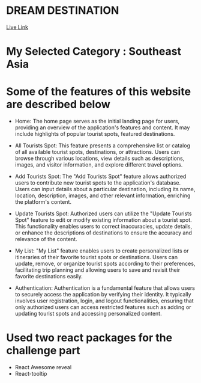 # DREAM DESTINATION
[Live Link](https://dream-destination-9ba69.firebaseapp.com)

# My Selected Category : Southeast Asia

# Some of the features of this website are described below 

- Home: The home page serves as the initial landing page for users, providing an overview of the application's features and content. It may include highlights of popular tourist spots, featured destinations.

- All Tourists Spot: This feature presents a comprehensive list or catalog of all available tourist spots, destinations, or attractions. Users can browse through various locations, view details such as descriptions, images, and visitor information, and explore different travel options.

- Add Tourists Spot: The "Add Tourists Spot" feature allows authorized users to contribute new tourist spots to the application's database. Users can input details about a particular destination, including its name, location, description, images, and other relevant information, enriching the platform's content.

- Update Tourists Spot: Authorized users can utilize the "Update Tourists Spot" feature to edit or modify existing information about a tourist spot. This functionality enables users to correct inaccuracies, update details, or enhance the descriptions of destinations to ensure the accuracy and relevance of the content.

- My List: "My List" feature enables users to create personalized lists or itineraries of their favorite tourist spots or destinations. Users can update, remove, or organize tourist spots according to their preferences, facilitating trip planning and allowing users to save and revisit their favorite destinations easily.

- Authentication: Authentication is a fundamental feature that allows users to securely access the application by verifying their identity. It typically involves user registration, login, and logout functionalities, ensuring that only authorized users can access restricted features such as adding or updating tourist spots and accessing personalized content.


# Used two react packages for the challenge part 
- React Awesome reveal
- React-tooltip
